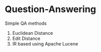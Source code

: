 # Question-Answering
Simple QA methods

1. Euclidean Distance
2. Edit Distance
3. IR based using Apache Lucene
